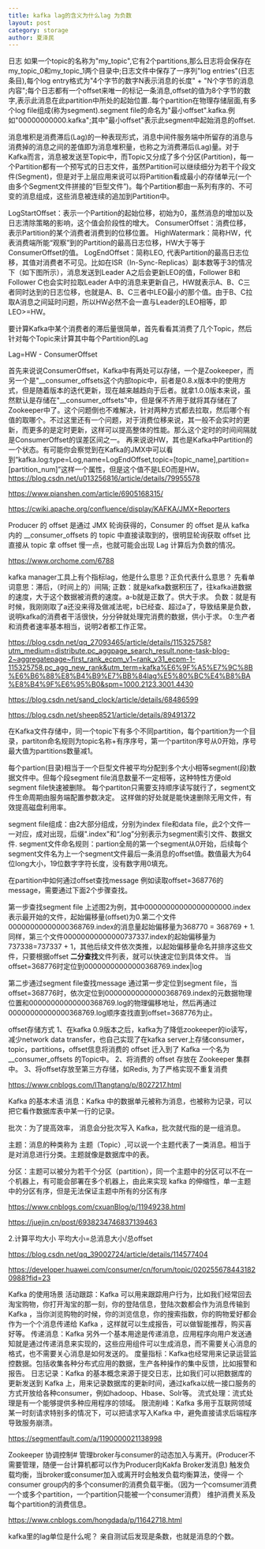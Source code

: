 ```yaml
---
title: kafka lag的含义为什么lag 为负数
layout: post
category: storage
author: 夏泽民
---
```

日志
如果一个topic的名称为"my_topic",它有2个partitions,那么日志将会保存在my_topic_0和my_topic_1两个目录中;日志文件中保存了一序列"log entries"(日志条目),每个log entry格式为"4个字节的数字N表示消息的长度" + "N个字节的消息内容";每个日志都有一个offset来唯一的标记一条消息,offset的值为8个字节的数字,表示此消息在此partition中所处的起始位置..每个partition在物理存储层面,有多个log file组成(称为segment).segment file的命名为"最小offset".kafka.例如"00000000000.kafka";其中"最小offset"表示此segment中起始消息的offset.

消息堆积是消费滞后(Lag)的一种表现形式，消息中间件服务端中所留存的消息与消费掉的消息之间的差值即为消息堆积量，也称之为消费滞后(Lag)量。对于Kafka而言，消息被发送至Topic中，而Topic又分成了多个分区(Partition)，每一个Partition都有一个预写式的日志文件，虽然Partition可以继续细分为若干个段文件(Segment)，但是对于上层应用来说可以将Partition看成最小的存储单元(一个由多个Segment文件拼接的“巨型文件”)。每个Partition都由一系列有序的、不可变的消息组成，这些消息被连续的追加到Partition中。

LogStartOffset：表示一个Partition的起始位移，初始为0，虽然消息的增加以及日志清除策略的影响，这个值会阶段性的增大。
ConsumerOffset：消费位移，表示Partition的某个消费者消费到的位移位置。
HighWatermark：简称HW，代表消费端所能“观察”到的Partition的最高日志位移，HW大于等于ConsumerOffset的值。
LogEndOffset：简称LEO, 代表Partition的最高日志位移，其值对消费者不可见。比如在ISR（In-Sync-Replicas）副本数等于3的情况下（如下图所示），消息发送到Leader A之后会更新LEO的值，Follower B和Follower C也会实时拉取Leader A中的消息来更新自己，HW就表示A、B、C三者同时达到的日志位移，也就是A、B、C三者中LEO最小的那个值。由于B、C拉取A消息之间延时问题，所以HW必然不会一直与Leader的LEO相等，即LEO>=HW。

要计算Kafka中某个消费者的滞后量很简单，首先看看其消费了几个Topic，然后针对每个Topic来计算其中每个Partition的Lag

Lag=HW - ConsumerOffset

首先来说说ConsumerOffset，Kafka中有两处可以存储，一个是Zookeeper，而另一个是"__consumer_offsets这个内部topic中，前者是0.8.x版本中的使用方式，但是随着版本的迭代更新，现在越来越趋向于后者。就拿1.0.0版本来说，虽然默认是存储在"__consumer_offsets"中，但是保不齐用于就将其存储在了Zookeeper中了。这个问题倒也不难解决，针对两种方式都去拉取，然后哪个有值的取哪个。不过这里还有一个问题，对于消费位移来说，其一般不会实时的更新，而更多的是定时更新，这样可以提高整体的性能。那么这个定时的时间间隔就是ConsumerOffset的误差区间之一。
再来说说HW，其也是Kafka中Partition的一个状态。有可能你会察觉到在Kafka的JMX中可以看到“kafka.log:type=Log,name=LogEndOffset,topic=[topic_name],partition=[partition_num]”这样一个属性，但是这个值不是LEO而是HW。
https://blog.csdn.net/u013256816/article/details/79955578

https://www.pianshen.com/article/6905168315/
<!-- more -->
https://cwiki.apache.org/confluence/display/KAFKA/JMX+Reporters

Producer 的 offset 是通过 JMX 轮询获得的，Consumer 的 offset 是从 kafka 内的 __consumer_offsets 的 topic 中直接读取到的，很明显轮询获取 offset 比 直接从 topic 拿 offset 慢一点，也就可能会出现 Lag 计算后为负数的情况。

https://www.orchome.com/6788

kafka manager工具上有个指标lag，他是什么意思？正负代表什么意思？
先看单词意思：滞后，（时间上的）间隔;
正数：就是kafka数据积压了，往kafka进数据的速度，大于这个数据被消费的速度。a-b就是正数了。供大于求。
负数：就是有时候，我刚刚取了a还没来得及做减法呢，b已经查、超过a了，导致结果是负数，说明kafka的消费者干活很快，分分钟就处理完消费的数据，供小于求。
0:生产者和消费者速率基本相当，说明2者都工作正常。

https://blog.csdn.net/qq_27093465/article/details/115325758?utm_medium=distribute.pc_aggpage_search_result.none-task-blog-2~aggregatepage~first_rank_ecpm_v1~rank_v31_ecpm-1-115325758.pc_agg_new_rank&utm_term=kafka%E6%9F%A5%E7%9C%8B%E6%B6%88%E8%B4%B9%E7%BB%84lag%E5%80%BC%E4%B8%BA%E8%B4%9F%E6%95%B0&spm=1000.2123.3001.4430

https://blog.csdn.net/sand_clock/article/details/68486599

https://blog.csdn.net/sheep8521/article/details/89491372

在Kafka文件存储中，同一个topic下有多个不同partition，每个partition为一个目录，partiton命名规则为topic名称+有序序号，第一个partiton序号从0开始，序号最大值为partitions数量减1。

每个partion(目录)相当于一个巨型文件被平均分配到多个大小相等segment(段)数据文件中。但每个段segment file消息数量不一定相等，这种特性方便old segment file快速被删除。
每个partiton只需要支持顺序读写就行了，segment文件生命周期由服务端配置参数决定。
这样做的好处就是能快速删除无用文件，有效提高磁盘利用率。


segment file组成：由2大部分组成，分别为index file和data file，此2个文件一一对应，成对出现，后缀".index"和“.log”分别表示为segment索引文件、数据文件.
segment文件命名规则：partion全局的第一个segment从0开始，后续每个segment文件名为上一个segment文件最后一条消息的offset值。数值最大为64位long大小，19位数字字符长度，没有数字用0填充。

在partition中如何通过offset查找message
例如读取offset=368776的message，需要通过下面2个步骤查找。

第一步查找segment file
上述图2为例，其中00000000000000000000.index表示最开始的文件，起始偏移量(offset)为0.第二个文件00000000000000368769.index的消息量起始偏移量为368770 = 368769 + 1.同样，第三个文件00000000000000737337.index的起始偏移量为737338=737337 + 1，其他后续文件依次类推，以起始偏移量命名并排序这些文件，只要根据offset **二分查找**文件列表，就可以快速定位到具体文件。
当offset=368776时定位到00000000000000368769.index|log

第二步通过segment file查找message
通过第一步定位到segment file，当offset=368776时，依次定位到00000000000000368769.index的元数据物理位置和00000000000000368769.log的物理偏移地址，然后再通过00000000000000368769.log顺序查找直到offset=368776为止。


offset存储方式
1、在kafka 0.9版本之后，kafka为了降低zookeeper的io读写，减少network data transfer，也自己实现了在kafka server上存储consumer，topic，partitions，offset信息将消费的 offset 迁入到了 Kafka 一个名为 __consumer_offsets 的Topic中。
2、将消费的 offset 存放在 Zookeeper 集群中。
3、将offset存放至第三方存储，如Redis, 为了严格实现不重复消费


https://www.cnblogs.com/ITtangtang/p/8027217.html

Kafka 的基本术语
消息：Kafka 中的数据单元被称为消息，也被称为记录，可以把它看作数据库表中某一行的记录。

批次：为了提高效率， 消息会分批次写入 Kafka，批次就代指的是一组消息。

主题：消息的种类称为 主题（Topic）,可以说一个主题代表了一类消息。相当于是对消息进行分类。主题就像是数据库中的表。

分区：主题可以被分为若干个分区（partition），同一个主题中的分区可以不在一个机器上，有可能会部署在多个机器上，由此来实现 kafka 的伸缩性，单一主题中的分区有序，但是无法保证主题中所有的分区有序

https://www.cnblogs.com/cxuanBlog/p/11949238.html

https://juejin.cn/post/6938234746837139463

2.计算平均大小
平均大小=总消息大小/总offset

https://blog.csdn.net/qq_39002724/article/details/114577404

https://developer.huawei.com/consumer/cn/forum/topic/0202556784431820988?fid=23

Kafka 的使用场景
活动跟踪：Kafka 可以用来跟踪用户行为，比如我们经常回去淘宝购物，你打开淘宝的那一刻，你的登陆信息，登陆次数都会作为消息传输到 Kafka ，当你浏览购物的时候，你的浏览信息，你的搜索指数，你的购物爱好都会作为一个个消息传递给 Kafka ，这样就可以生成报告，可以做智能推荐，购买喜好等。
传递消息：Kafka 另外一个基本用途是传递消息，应用程序向用户发送通知就是通过传递消息来实现的，这些应用组件可以生成消息，而不需要关心消息的格式，也不需要关心消息是如何发送的。
度量指标：Kafka也经常用来记录运营监控数据。包括收集各种分布式应用的数据，生产各种操作的集中反馈，比如报警和报告。
日志记录：Kafka 的基本概念来源于提交日志，比如我们可以把数据库的更新发送到 Kafka 上，用来记录数据库的更新时间，通过kafka以统一接口服务的方式开放给各种consumer，例如hadoop、Hbase、Solr等。
流式处理：流式处理是有一个能够提供多种应用程序的领域。
限流削峰：Kafka 多用于互联网领域某一时刻请求特别多的情况下，可以把请求写入Kafka 中，避免直接请求后端程序导致服务崩溃。

https://segmentfault.com/a/1190000021138998

Zookeeper 协调控制#
管理broker与consumer的动态加入与离开。(Producer不需要管理，随便一台计算机都可以作为Producer向Kakfa Broker发消息)
触发负载均衡，当broker或consumer加入或离开时会触发负载均衡算法，使得一
个consumer group内的多个consumer的消费负载平衡。（因为一个comsumer消费一个或多个partition，一个partition只能被一个consumer消费）
维护消费关系及每个partition的消费信息。

https://www.cnblogs.com/hongdada/p/11642718.html

kafka里的lag单位是什么呢？
亲自测试后发现是条数，也就是消息的个数。


